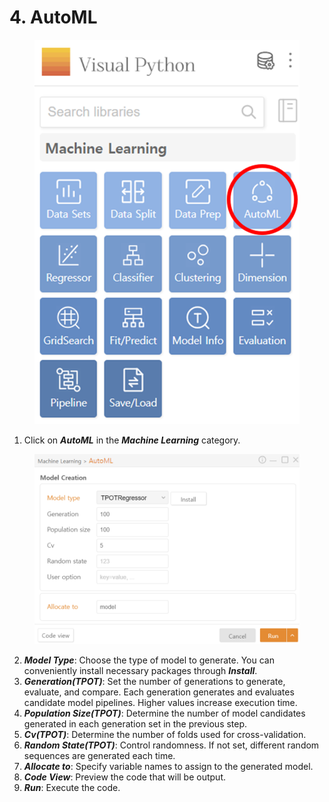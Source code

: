 # 4. AutoML

<figure><img src="../.gitbook/assets/image (327).png" alt="" width="509"><figcaption></figcaption></figure>

1. Click on _**AutoML**_ in the _**Machine Learning**_ category.

<figure><img src="../.gitbook/assets/image (328).png" alt="" width="563"><figcaption></figcaption></figure>

2. _**Model Type**_: Choose the type of model to generate. You can conveniently install necessary packages through _**Install**_.
3. _**Generation(TPOT)**_: Set the number of generations to generate, evaluate, and compare. Each generation generates and evaluates candidate model pipelines. Higher values increase execution time.
4. _**Population Size(TPOT)**_: Determine the number of model candidates generated in each generation set in the previous step.
5. _**Cv(TPOT)**_: Determine the number of folds used for cross-validation.
6. _**Random State(TPOT)**_: Control randomness. If not set, different random sequences are generated each time.
7. _**Allocate to**_: Specify variable names to assign to the generated model.
8. _**Code View**_: Preview the code that will be output.
9. _**Run**_: Execute the code.

